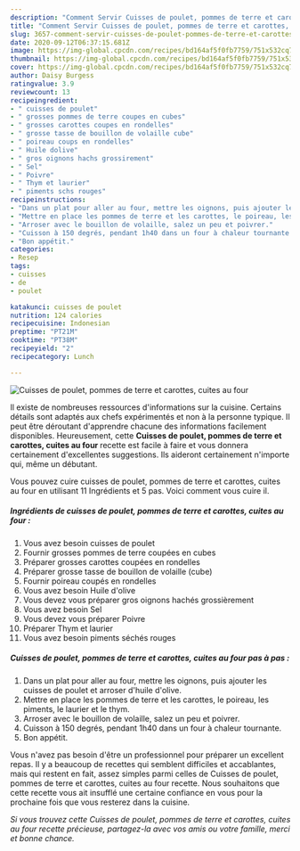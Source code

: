 ```yaml
---
description: "Comment Servir Cuisses de poulet, pommes de terre et carottes, cuites au four"
title: "Comment Servir Cuisses de poulet, pommes de terre et carottes, cuites au four"
slug: 3657-comment-servir-cuisses-de-poulet-pommes-de-terre-et-carottes-cuites-au-four
date: 2020-09-12T06:37:15.681Z
image: https://img-global.cpcdn.com/recipes/bd164af5f0fb7759/751x532cq70/cuisses-de-poulet-pommes-de-terre-et-carottes-cuites-au-four-photo-principale-de-la-recette.jpg
thumbnail: https://img-global.cpcdn.com/recipes/bd164af5f0fb7759/751x532cq70/cuisses-de-poulet-pommes-de-terre-et-carottes-cuites-au-four-photo-principale-de-la-recette.jpg
cover: https://img-global.cpcdn.com/recipes/bd164af5f0fb7759/751x532cq70/cuisses-de-poulet-pommes-de-terre-et-carottes-cuites-au-four-photo-principale-de-la-recette.jpg
author: Daisy Burgess
ratingvalue: 3.9
reviewcount: 13
recipeingredient:
- " cuisses de poulet"
- " grosses pommes de terre coupes en cubes"
- " grosses carottes coupes en rondelles"
- " grosse tasse de bouillon de volaille cube"
- " poireau coups en rondelles"
- " Huile dolive"
- " gros oignons hachs grossirement"
- " Sel"
- " Poivre"
- " Thym et laurier"
- " piments schs rouges"
recipeinstructions:
- "Dans un plat pour aller au four, mettre les oignons, puis ajouter les cuisses de poulet et arroser d&#39;huile d&#39;olive."
- "Mettre en place les pommes de terre et les carottes, le poireau, les piments, le laurier et le thym."
- "Arroser avec le bouillon de volaille, salez un peu et poivrer."
- "Cuisson à 150 degrés, pendant 1h40 dans un four à chaleur tournante."
- "Bon appétit."
categories:
- Resep
tags:
- cuisses
- de
- poulet

katakunci: cuisses de poulet 
nutrition: 124 calories
recipecuisine: Indonesian
preptime: "PT21M"
cooktime: "PT38M"
recipeyield: "2"
recipecategory: Lunch

---
```



![Cuisses de poulet, pommes de terre et carottes, cuites au four](https://img-global.cpcdn.com/recipes/bd164af5f0fb7759/751x532cq70/cuisses-de-poulet-pommes-de-terre-et-carottes-cuites-au-four-photo-principale-de-la-recette.jpg)

Il existe de nombreuses ressources d'informations sur la cuisine. Certains détails sont adaptés aux chefs expérimentés et non à la personne typique. Il peut être déroutant d'apprendre chacune des informations facilement disponibles. Heureusement, cette <strong> Cuisses de poulet, pommes de terre et carottes, cuites au four </strong> recette est facile à faire et vous donnera certainement d'excellentes suggestions. Ils aideront certainement n'importe qui, même un débutant.

<!--inarticleads1-->

Vous pouvez cuire cuisses de poulet, pommes de terre et carottes, cuites au four en utilisant 11 Ingrédients et 5 pas. Voici comment vous cuire il.

##### Ingrédients de cuisses de poulet, pommes de terre et carottes, cuites au four :

1. Vous avez besoin  cuisses de poulet
1. Fournir  grosses pommes de terre coupées en cubes
1. Préparer  grosses carottes coupées en rondelles
1. Préparer  grosse tasse de bouillon de volaille (cube)
1. Fournir  poireau coupés en rondelles
1. Vous avez besoin  Huile d&#39;olive
1. Vous devez vous préparer  gros oignons hachés grossièrement
1. Vous avez besoin  Sel
1. Vous devez vous préparer  Poivre
1. Préparer  Thym et laurier
1. Vous avez besoin  piments séchés rouges




<!--inarticleads2-->

##### Cuisses de poulet, pommes de terre et carottes, cuites au four pas à pas :

1. Dans un plat pour aller au four, mettre les oignons, puis ajouter les cuisses de poulet et arroser d&#39;huile d&#39;olive.
1. Mettre en place les pommes de terre et les carottes, le poireau, les piments, le laurier et le thym.
1. Arroser avec le bouillon de volaille, salez un peu et poivrer.
1. Cuisson à 150 degrés, pendant 1h40 dans un four à chaleur tournante.
1. Bon appétit.




<!--inarticleads1-->

<p>
Vous n'avez pas besoin d'être un professionnel pour préparer un excellent repas. Il y a beaucoup de recettes qui semblent difficiles et accablantes, mais qui restent en fait, assez simples parmi celles de Cuisses de poulet, pommes de terre et carottes, cuites au four recette. Nous souhaitons que cette recette vous ait insufflé une certaine confiance en vous pour la prochaine fois que vous resterez dans la cuisine.
</p>

<p>
<i>Si vous trouvez cette Cuisses de poulet, pommes de terre et carottes, cuites au four recette précieuse, partagez-la avec vos amis ou votre famille, merci et bonne chance.</i>
</p>
